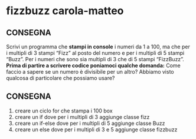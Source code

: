 fizzbuzz carola-matteo
===
 ## CONSEGNA
Scrivi un programma che **stampi in console** i numeri da 1 a 100,
ma che per i multipli di 3 stampi “Fizz” al posto del numero e per i multipli di 5 stampi “Buzz”.
Per i numeri che sono sia multipli di 3 che di 5 stampi “FizzBuzz”.
**Prima di partire a scrivere codice poniamoci qualche domanda:**
Come faccio a sapere se un numero è divisibile per un altro?
Abbiamo visto qualcosa di particolare che possiamo usare?

 ## CONSEGNA
1. creare un ciclo for che stampa i 100 box 
2. creare un if dove per i multipli di 3 aggiunge classe fizz
3. creare un if-else dove per i multipli di 5 aggiunge classe Buzz
4. creare un else dove per i multipli di 3 e 5 aggiunge classe fizzbuzz